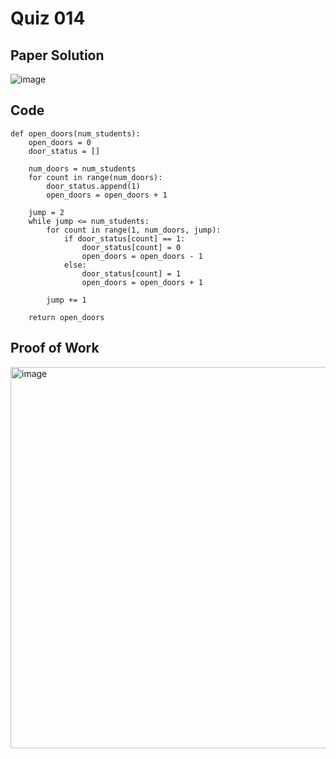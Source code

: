 # Quiz 014

## Paper Solution

![image](https://github.com/user-attachments/assets/0fff008b-b4fa-4ba8-b55c-12d1b8e688aa)

## Code
```
def open_doors(num_students):
    open_doors = 0
    door_status = []

    num_doors = num_students
    for count in range(num_doors):
        door_status.append(1)
        open_doors = open_doors + 1

    jump = 2
    while jump <= num_students:
        for count in range(1, num_doors, jump):
            if door_status[count] == 1:
                door_status[count] = 0
                open_doors = open_doors - 1
            else:
                door_status[count] = 1
                open_doors = open_doors + 1

        jump += 1

    return open_doors

```
## Proof of Work

<img width="610" alt="image" src="https://github.com/user-attachments/assets/cf92db8d-81db-4f11-8927-d1a20c49e1a4">




